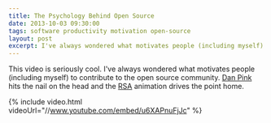 ```yaml
---
title: The Psychology Behind Open Source
date: 2013-10-03 09:30:00
tags: software productivity motivation open-source
layout: post
excerpt: I've always wondered what motivates people (including myself) to contribute to the open source community. Dan Pink hits the nail on the head and the RSA animation drives the point home.
---
```


This video is seriously cool. I've always wondered what motivates people (including myself) to contribute to the open source community. [Dan Pink](http://www.danpink.com) hits the nail on the head and the [RSA](http://www.thersa.org) animation drives the point home.

{% include video.html videoUrl="//www.youtube.com/embed/u6XAPnuFjJc" %}
